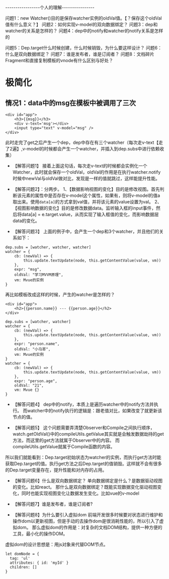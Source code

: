 
-----------------个人的理解----------------

问题1：new Watcher()目的是保存watcher实例的oldVal值。【？保存这个oldVal值有什么意义？】
问题2：如何实现v-model的双向数据绑定？
问题3：dep和watcher的关系是怎样的？
问题4：dep中的notify和watcher的notify关系是怎样的

问题5：Dep.target什么时候创建，什么时候销毁，为什么要这样设计？
问题6：什么是双向数据绑定？
问题7：谁是发布者，谁是订阅者？
问题8：文档碎片Fragment和直接复制模板的vnode有什么区别与好处？

# 极简化

## 情况1：data中的msg在模板中被调用了三次
```
<div id="app">
    <h3>{{msg}}</h3>
    <div v-text='msg'></div>
    <input type="text" v-model="msg" />
</div>
```

此时走完了get之后产生一个dep，dep中存在有三个watcher（每次走v-text【走了2遍】,v-model的时候都会产生一个watcher，并插入到dep.subs中进行依赖收集）

- 【解答问题1】
接着上面这句话，每次走v-text的时候都会实例化一个Watcher，此时就会保存一个oldVal，oldVal的作用是在执行watcher.notify时候中newVal与oldVal做对比，发现是一样的值就跳过，这样能提升性能。

- 【解答问题2】：分两步。
1、【数据影响视图的变化】目的是修改视图。首先判断该元素的属性中是否存在v-model这个属性，如果有，则将v-model的值a取出来。使用`data[a]`的方式拿到val值，并将该元素的value设置为val。
2、【视图影响数据的变化】目的是修改数据data。监听输入框的input事件，然后将data[a] = e.target.value，从而实现了输入框值的变化，而影响数据层data的变化。

- 【解答问题3】
上面的例子中，会产生一个dep和3个watcher，并且他们的关系如下：
```
dep.subs = [watcher, watcher, watcher]
watcher = {
    cb: (newVal) => {
        this.update.textUpdate(node, this.getContentValue(value, vm))
    },
    expr: "msg",
    oldVal: "学习MVVM原理",
    vm: Mvue的实例
}
```

再比如模板改成这样的时候，产生的watcher是怎样的？
```
<div id="app">
    <h2>{{person.name}} --- {{person.age}}</h2>
</div>

dep.subs = [watcher, watcher]
watcher = {
    cb: (newVal) => {
        this.update.textUpdate(node, this.getContentValue(value, vm))
    },
    expr: "person.name",
    oldVal: "小马哥",
    vm: Mvue的实例
}
watcher = {
    cb: (newVal) => {
        this.update.textUpdate(node, this.getContentValue(value, vm))
    },
    expr: "person.age",
    oldVal: "21",
    vm: Mvue {}
}
```

- 【解答问题4】
dep中的notify，本质上是遍历watcher中的notify方法并执行。
而watcher中的notify执行的逻辑是：跟老值对比，如果改变了就更新该节点的值。

- 【解答问题5】
这个问题需要弄清楚Observer和Compile之间执行顺序，
watch.getOldVal()中的compileUtils.getValue其实就是会触发数据劫持的get方法，而这里的get方法就属于Observer中的内容。
而compileUtils.getValue就属于Compile函数的内容。

所以我们就能看到：Dep.target初始状态为watcher的实例，而执行get方法时能获取Dep.target的值。执行get方法之后Dep.target的值销毁。这样就不会有很多的Dep.target变量存在，提升性能和对内存的占用。



- 【解答问题6】什么是双向数据绑定？
单向数据绑定是什么？是数据驱动视图的变化。比如react。
那什么是双向数据绑定？既能实现数据变化驱动视图变化，同时也能实现视图变化让数据发生变化。比如vue的v-model


- 【解答问题7】谁是发布者，谁是订阅者?


- 【解答问题8】为什么要引入虚拟dom
前端开发很多时候要对状态进行维护和操作dom以更新视图，但是手动的去操作dom是很消耗性能的，所以引入了虚拟dom。
那么虚拟dom的作用是：对复杂的文档DOM结构，提供一种方便的工具，最小化的操作DOM。

虚拟dom的设计思想是：用js对象来代替DOM节点。
```
let domNode = {
  tag: 'ul'
  attributes: { id: 'myId' }
  children: []
}
```
